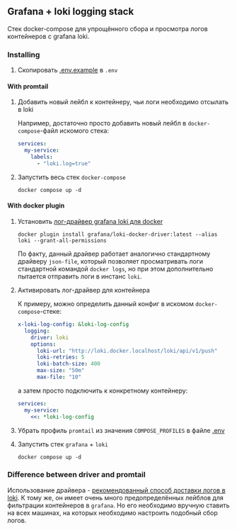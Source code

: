 ## Grafana + loki logging stack

Стек docker-compose для упрощённого сбора и просмотра логов контейнеров с grafana loki.

### Installing

1. Скопировать [.env.example](/.env.example) в `.env`

#### With promtail

1. Добавить новый лейбл к контейнеру, чьи логи необходимо отсылать в loki

	Например, достаточно просто добавить новый лейбл в `docker-compose`-файл искомого стека:
	```yaml
	services:
	  my-service:
	    labels:
	      - "loki.log=true"
	```

2. Запустить весь стек `docker-compose`

	```shell
	docker compose up -d
	```

#### With docker plugin

1. Установить [лог-драйвер grafana loki для docker](https://grafana.com/docs/loki/latest/clients/docker-driver/)
   
    ```shell
    docker plugin install grafana/loki-docker-driver:latest --alias loki --grant-all-permissions
    ```

   По факту, данный драйвер работает аналогично стандартному драйверу `json-file`, который позволяет просматривать логи стандартной командой `docker logs`, но при этом дополнительно пытается отправить логи в инстанс `loki`.

2. Активировать лог-драйвер для контейнера

	К примеру, можно определить данный конфиг в искомом `docker-compose`-стеке:
	```yaml
	x-loki-log-config: &loki-log-config
	  logging:
 	    driver: loki
        options:
          loki-url: "http://loki.docker.localhost/loki/api/v1/push"
          loki-retries: 5
          loki-batch-size: 400
          max-size: "50m"
          max-file: "10"
    ```

	а затем просто подключить к конкретному контейнеру:

	```yaml
	services:
	  my-service:
	  	<<: *loki-log-config
	```

3. Убрать профиль `promtail` из значения `COMPOSE_PROFILES` в файле [.env](/.env)
4. Запустить стек `grafana` + `loki`

	```shell
	docker compose up -d
	```

### Difference between driver and promtail

Использование драйвера - [рекомендованный способ доставки логов в loki](https://grafana.com/docs/loki/latest/clients/promtail/configuration/#example-docker-config). К тому же, он имеет очень много предопределённых лейблов для фильтрации контейнеров в `grafana`. Но его необходимо вручную ставить на всех машинах, на которых необходимо настроить подобный сбор логов.
